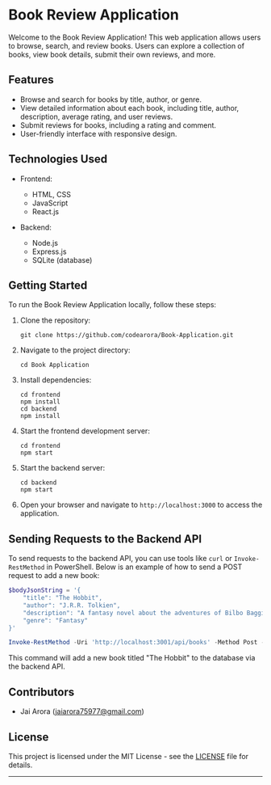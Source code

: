 # Book Review Application

Welcome to the Book Review Application! This web application allows users to browse, search, and review books. Users can explore a collection of books, view book details, submit their own reviews, and more.

## Features

- Browse and search for books by title, author, or genre.
- View detailed information about each book, including title, author, description, average rating, and user reviews.
- Submit reviews for books, including a rating and comment.
- User-friendly interface with responsive design.

## Technologies Used

- Frontend:
  - HTML, CSS
  - JavaScript
  - React.js

- Backend:
  - Node.js
  - Express.js
  - SQLite (database)

## Getting Started

To run the Book Review Application locally, follow these steps:

1. Clone the repository:

   ```
   git clone https://github.com/codearora/Book-Application.git
   ```

2. Navigate to the project directory:

   ```
   cd Book Application
   ```

3. Install dependencies:

   ```
   cd frontend
   npm install
   cd backend
   npm install
   ```

4. Start the frontend development server:

   ```
   cd frontend
   npm start
   ```

5. Start the backend server:

   ```
   cd backend
   npm start
   ```

6. Open your browser and navigate to `http://localhost:3000` to access the application.

## Sending Requests to the Backend API

To send requests to the backend API, you can use tools like `curl` or `Invoke-RestMethod` in PowerShell. Below is an example of how to send a POST request to add a new book:

```powershell
$bodyJsonString = '{
    "title": "The Hobbit",
    "author": "J.R.R. Tolkien",
    "description": "A fantasy novel about the adventures of Bilbo Baggins.",
    "genre": "Fantasy"
}'

Invoke-RestMethod -Uri 'http://localhost:3001/api/books' -Method Post -Body $bodyJsonString -ContentType 'application/json'
```

This command will add a new book titled "The Hobbit" to the database via the backend API.

## Contributors

- Jai Arora (jaiarora75977@gmail.com)

## License

This project is licensed under the MIT License - see the [LICENSE](LICENSE) file for details.

---
